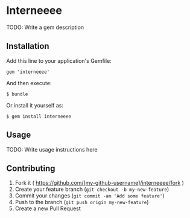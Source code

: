 # Interneeee

TODO: Write a gem description

## Installation

Add this line to your application's Gemfile:

    gem 'interneeee'

And then execute:

    $ bundle

Or install it yourself as:

    $ gem install interneeee

## Usage

TODO: Write usage instructions here

## Contributing

1. Fork it ( https://github.com/[my-github-username]/interneeee/fork )
2. Create your feature branch (`git checkout -b my-new-feature`)
3. Commit your changes (`git commit -am 'Add some feature'`)
4. Push to the branch (`git push origin my-new-feature`)
5. Create a new Pull Request
